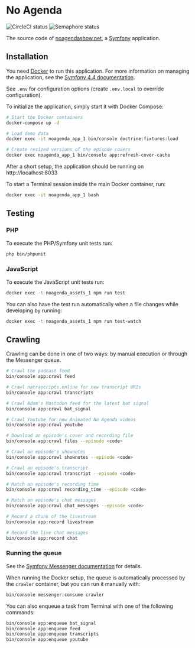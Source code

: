 # No Agenda

<img src="https://circleci.com/gh/NoAgenda/website.svg?style=shield" alt="CircleCI status">
<img src="https://noagenda.semaphoreci.com/badges/website/branches/develop.svg" alt="Semaphore status">

The source code of [noagendashow.net](https://www.noagendashow.net),
a [Symfony](https://symfony.com/) application.

## Installation

You need [Docker](https://www.docker.com/) to run this application. For more
information on managing the application, see the [Symfony 4.4 documentation](https://symfony.com/doc/4.4/index.html).

See `.env` for configuration options (create `.env.local` to override configuration).

To initialize the application, simply start it with Docker Compose:

```bash
# Start the Docker containers
docker-compose up -d

# Load demo data
docker exec -it noagenda_app_1 bin/console doctrine:fixtures:load

# Create resized versions of the episode covers
docker exec noagenda_app_1 bin/console app:refresh-cover-cache
```

After a short setup, the application should be running on http://localhost:8033

To start a Terminal session inside the main Docker container, run:
```bash
docker exec -it noagenda_app_1 bash
```

## Testing
### PHP
To execute the PHP/Symfony unit tests run:
```bash
php bin/phpunit
```

### JavaScript
To execute the JavaScript unit tests run:
```bash
docker exec -t noagenda_assets_1 npm run test
```

You can also have the test run automatically when a file changes while developing by running:
```bash
docker exec -t noagenda_assets_1 npm run test-watch
```

## Crawling

Crawling can be done in one of two ways: by manual execution or through the 
Messenger queue. 

```bash
# Crawl the podcast feed
bin/console app:crawl feed

# Crawl natrascripts.online for new transcript URIs
bin/console app:crawl transcripts

# Crawl Adam's Mastodon feed for the latest bat signal
bin/console app:crawl bat_signal

# Crawl Youtube for new Animated No Agenda videos
bin/console app:crawl youtube

# Download an episode's cover and recording file
bin/console app:crawl files --episode <code>

# Crawl an episode's shownotes
bin/console app:crawl shownotes --episode <code>

# Crawl an episode's transcript
bin/console app:crawl transcript --episode <code>

# Match an episode's recording time
bin/console app:crawl recording_time --episode <code>

# Match an episode's chat messages
bin/console app:crawl chat_messages --episode <code>

# Record a chunk of the livestream
bin/console app:record livestream

# Record the live chat messages
bin/console app:record chat
```

### Running the queue

See the [Symfony Messenger documentation](https://symfony.com/doc/4.4/messenger.html)
for details.

When running the Docker setup, the queue is automatically processed by the 
`crawler` container, but you can run it manually with:

```bash
bin/console messenger:consume crawler
```

You can also enqueue a task from Terminal with one of the following commands:

```bash
bin/console app:enqueue bat_signal
bin/console app:enqueue feed
bin/console app:enqueue transcripts
bin/console app:enqueue youtube
```
